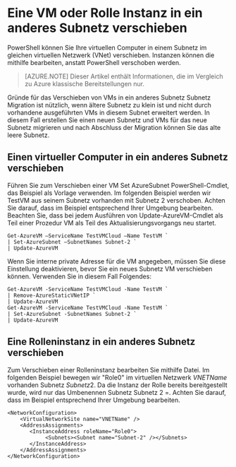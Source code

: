 <properties 
   pageTitle="Eine VM oder Rolle Instanz in ein anderes Subnetz verschieben"
   description="Erfahren Sie, wie VMs und Instanzen in ein anderes Subnetz verschieben"
   services="virtual-network"
   documentationCenter="na"
   authors="jimdial"
   manager="carmonm"
   editor="tysonn" />
<tags 
   ms.service="virtual-network"
   ms.devlang="na"
   ms.topic="article"
   ms.tgt_pltfrm="na"
   ms.workload="infrastructure-services"
   ms.date="03/22/2016"
   ms.author="jdial" />

# <a name="how-to-move-a-vm-or-role-instance-to-a-different-subnet"></a>Eine VM oder Rolle Instanz in ein anderes Subnetz verschieben

PowerShell können Sie Ihre virtuellen Computer in einem Subnetz im gleichen virtuellen Netzwerk (VNet) verschieben. Instanzen können die mithilfe bearbeiten, anstatt PowerShell verschoben werden.

>[AZURE.NOTE] Dieser Artikel enthält Informationen, die im Vergleich zu Azure klassische Bereitstellungen nur.

Gründe für das Verschieben von VMs in ein anderes Subnetz Subnetz Migration ist nützlich, wenn ältere Subnetz zu klein ist und nicht durch vorhandene ausgeführten VMs in diesem Subnet erweitert werden. In diesem Fall erstellen Sie einen neuen Subnetz und VMs für das neue Subnetz migrieren und nach Abschluss der Migration können Sie das alte leere Subnetz.

## <a name="how-to-move-a-vm-to-another-subnet"></a>Einen virtueller Computer in ein anderes Subnetz verschieben

Führen Sie zum Verschieben einer VM Set AzureSubnet PowerShell-Cmdlet, das Beispiel als Vorlage verwenden. Im folgenden Beispiel werden wir TestVM aus seinem Subnetz vorhanden mit Subnetz 2 verschoben. Achten Sie darauf, dass im Beispiel entsprechend Ihrer Umgebung bearbeiten. Beachten Sie, dass bei jedem Ausführen von Update-AzureVM-Cmdlet als Teil einer Prozedur VM als Teil des Aktualisierungsvorgangs neu startet.

    Get-AzureVM –ServiceName TestVMCloud –Name TestVM `
  	| Set-AzureSubnet –SubnetNames Subnet-2 `
  	| Update-AzureVM

Wenn Sie interne private Adresse für die VM angegeben, müssen Sie diese Einstellung deaktivieren, bevor Sie ein neues Subnetz VM verschieben können. Verwenden Sie in diesem Fall Folgendes:

    Get-AzureVM -ServiceName TestVMCloud -Name TestVM `
  	| Remove-AzureStaticVNetIP `
  	| Update-AzureVM
    Get-AzureVM -ServiceName TestVMCloud -Name TestVM `
  	| Set-AzureSubnet -SubnetNames Subnet-2 `
  	| Update-AzureVM

## <a name="to-move-a-role-instance-to-another-subnet"></a>Eine Rolleninstanz in ein anderes Subnetz verschieben

Zum Verschieben einer Rolleninstanz bearbeiten Sie mithilfe Datei. Im folgenden Beispiel bewegen wir "Role0" im virtuellen Netzwerk *VNETName* vorhanden Subnetz *Subnetz*2. Da die Instanz der Rolle bereits bereitgestellt wurde, wird nur das Umbenennen Subnetz Subnetz 2 =. Achten Sie darauf, dass im Beispiel entsprechend Ihrer Umgebung bearbeiten.

    <NetworkConfiguration>
        <VirtualNetworkSite name="VNETName" />
        <AddressAssignments>
           <InstanceAddress roleName="Role0">
                <Subnets><Subnet name="Subnet-2" /></Subnets>
           </InstanceAddress>
        </AddressAssignments>
    </NetworkConfiguration> 
